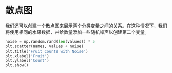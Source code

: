 # 散点图

我们还可以创建一个散点图来展示两个分类变量之间的关系。在这种情况下，我们将使用相同的水果数据，并给数量添加一些随机噪声以创建第二个变量。

```python
noise = np.random.rand(len(values)) * 5
plt.scatter(names, values + noise)
plt.title('Fruit Counts with Noise')
plt.xlabel('Fruit')
plt.ylabel('Count')
plt.show()
```
